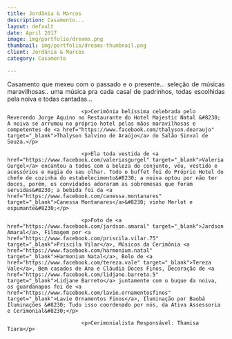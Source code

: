 ```yaml
---
title: Jordânia & Marcos
description: Casamento...
layout: default
date: April 2017
image: img/portfolio/dreams.png
thumbnail: img/portfolio/dreams-thumbnail.png
client: Jordânia & Marcos
category: Casamento

---
```


<div class="grid">
					<div class="c-8">
						<div class="entry-content">
							<p style="text-align: justify;">Casamento que mexeu com o passado e o presente&#8230; seleção de músicas maravilhosas.. uma música pra cada casal de padrinhos, todas escolhidas pela noiva e todas cantadas&#8230;</p>
							
							<p>Cerimônia belíssima celebrada pelo Reverendo Jorge Aquino no Restaurante do Hotel Majestic Natal &#8230; A noiva se arrumou no próprio hotel pelas mãos maravilhosas e competentes de <a href="https://www.facebook.com/thalyson.dearaujo" target="_blank">Thalyson Salvino de Araújo</a> do Salão Sinval de Souza.</p>

							<p>Ela toda vestida de <a href="https://www.facebook.com/valeriasgurgel" target="_blank">Valeria Gurgel</a> encantou a todos com a beleza do conjunto, véu, vestido e acessórios e magia do seu olhar. Todo o buffet foi do Próprio Hotel do chefe de cozinha do estabelecimento&#8230; a noiva optou por não ter doces, porém, os convidados adoraram as sobremesas que foram servidas&#8230; a bebida foi da <a href="https://www.facebook.com/canessa.montanares" target="_blank">Canessa Montanares</a>&#8230; vinho Merlot e espumante&#8230;</p>

							<p>Foto de <a href="https://www.facebook.com/jardson.amaral" target="_blank">Jardson Amaral</a>, Filmagem por <a href="https://www.facebook.com/priscila.vilar.75" target="_blank">Priscila Vilar</a>, Músicos da Cerimônia <a href="https://www.facebook.com/harmonium.natal" target="_blank">Harmonium Natal</a>, Bolo de <a href="https://www.facebook.com/tereza.vale" target="_blank">Tereza Vale</a>, Bem casados de Ana e Cláudia Doces Finos, Decoração de <a href="https://www.facebook.com/lidjane.barreto.5" target="_blank">Lidjane Barreto</a> juntamente com o buque da noiva, os guardanapos foi de <a href="https://www.facebook.com/lavie.ornamentosfinos" target="_blank">Lavie Ornamentos Finos</a>, Iluminação por Baobá Iluminações &#8230; Tudo isso coordenado por nós, da Ativa Assessoria e Cerimonial&#8230;</p>

							<p>Cerimonialista Responsável: Thamisa Tiara</p>
				
</div></div>